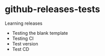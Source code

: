 # github-releases-tests
Learning releases

- Testing the blank template
- Testing CI
- Test version
- Test CD
